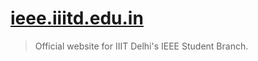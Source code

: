 # [ieee.iiitd.edu.in](https://ieee.iiitd.edu.in)

> Official website for IIIT Delhi's IEEE Student Branch.
